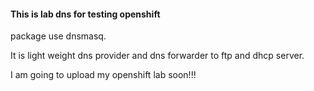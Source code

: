 #### This is lab dns for testing openshift 
<!-- -->
package use dnsmasq. 
<!-- -->
It is light weight dns provider and dns forwarder to ftp and dhcp server.
<!-- -->
I am going to upload my openshift lab soon!!!
<!-- -->

